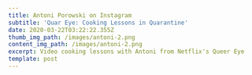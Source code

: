 ```yaml
---
title: Antoni Porowski on Instagram
subtitle: 'Quar Eye: Cooking Lessons in Quarantine'
date: 2020-03-22T03:22:22.355Z
thumb_img_path: /images/antoni-2.png
content_img_path: /images/antoni-2.png
excerpt: Video cooking lessons with Antoni from Netflix's Queer Eye
template: post
---
```

